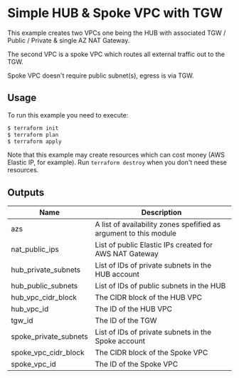 # Simple HUB & Spoke VPC with TGW
This example creates two VPCs one being the HUB with associated TGW / Public / Private & single AZ NAT Gateway. 

The second VPC is a spoke VPC which routes all external traffic out to the TGW.
 
Spoke VPC doesn't require public subnet(s), egress is via TGW.

## Usage

To run this example you need to execute:

```bash
$ terraform init
$ terraform plan
$ terraform apply
```

Note that this example may create resources which can cost money (AWS Elastic IP, for example). Run `terraform destroy` when you don't need these resources.

<!-- BEGINNING OF PRE-COMMIT-TERRAFORM DOCS HOOK -->
## Outputs

| Name | Description |
|------|-------------|
| azs | A list of availability zones spefified as argument to this module |
| nat\_public\_ips | List of public Elastic IPs created for AWS NAT Gateway |
| hub\_private\_subnets | List of IDs of private subnets in the HUB account |
| hub\_public\_subnets | List of IDs of public subnets in the HUB |
| hub\_vpc\_cidr\_block | The CIDR block of the HUB VPC |
| hub\_vpc\_id | The ID of the HUB VPC |
| tgw\_id | The ID of the TGW |
| spoke\_private\_subnets | List of IDs of private subnets in the Spoke account |
| spoke\_vpc\_cidr\_block | The CIDR block of the Spoke VPC |
| spoke\_vpc\_id | The ID of the Spoke VPC |


<!-- END OF PRE-COMMIT-TERRAFORM DOCS HOOK -->
